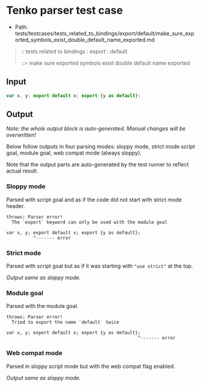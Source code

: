# Tenko parser test case

- Path: tests/testcases/tests_related_to_bindings/export/default/make_sure_exported_symbols_exist_double_default_name_exported.md

> :: tests related to bindings : export : default
>
> ::> make sure exported symbols exist double default name exported

## Input


`````js
var x, y; export default x; export {y as default};
`````

## Output

_Note: the whole output block is auto-generated. Manual changes will be overwritten!_

Below follow outputs in four parsing modes: sloppy mode, strict mode script goal, module goal, web compat mode (always sloppy).

Note that the output parts are auto-generated by the test runner to reflect actual result.

### Sloppy mode

Parsed with script goal and as if the code did not start with strict mode header.

`````
throws: Parser error!
  The `export` keyword can only be used with the module goal

var x, y; export default x; export {y as default};
          ^------- error
`````

### Strict mode

Parsed with script goal but as if it was starting with `"use strict"` at the top.

_Output same as sloppy mode._

### Module goal

Parsed with the module goal.

`````
throws: Parser error!
  Tried to export the name `default` twice

var x, y; export default x; export {y as default};
                                                 ^------- error
`````


### Web compat mode

Parsed in sloppy script mode but with the web compat flag enabled.

_Output same as sloppy mode._
